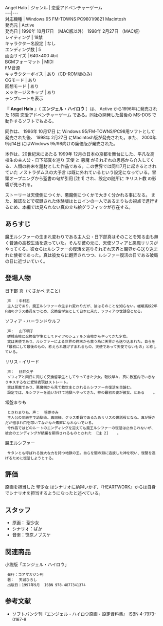 Angel Halo  |  ジャンル  |  恋愛アドベンチャーゲーム   
---|---  
対応機種  |  Windows 95  FM-TOWNS  PC9801/9821  Macintosh   
発売元  |  Active   
発売日  |  1996年  10月17日  （MAC版以外）  1998年  2月27日  （MAC版）   
レイティング  |  18禁   
キャラクター名設定  |  なし   
エンディング数  |  5   
画面サイズ  |  640×400 4bit   
BGMフォーマット  |  MIDI </br> FM音源   
キャラクターボイス  |  あり（CD-ROM版のみ）   
CGモード  |  あり   
回想モード  |  あり   
メッセージスキップ  |  あり   
テンプレートを表示  
  
『 **Angel Halo** 』（ **エンジェル・ハイロウ** ）は、  Active  から1996年に発売された  18禁
恋愛アドベンチャーゲーム  である。同社の開発した最後の  MS-DOS  で動作するソフトでもある。

同作は、  1996年  10月17日      に Windows 95/FM-TOWNS/PC98用ソフトとして発売された後、  1998年
2月27日  にMacintosh版が発売された。また、  2000年  9月14日  にはWindows 95/98向けの廉価版が発売された。

  
本作は、20世紀末にあたる  1999年  12月の日本の京都を舞台にした、平凡な高校生の主人公・日下部真を巡り  天使  と  悪魔
がそれぞれの思惑から介入してくる、人類の終末を題材とした作品である。この世界では同年7月に起きるとされていた  ノストラダムスの大予言
は既に外れているという設定になっている。冒頭オープニングから聖書の句が引用  [注 1]    され、設定の随所に  キリスト教  の影響が見られる。

ストーリーは天使側につくか、悪魔側につくかで大きく分かれる事になる。
また、雑誌などで収録された体験版はヒロインの一人であるまりもの視点で進行するため、本編では見られない真の立ち絵グラフィックが存在する。  

##  あらすじ  

魔王ルシファーの生まれ変わりである主人公・日下部真はそのことを知る由も無く普通の高校生活を送っていた。そんな彼の元に、天使ソフィアと悪魔リリスがやってくる。彼女らはルシファーの復活を巡りそれぞれ天界と魔界から送り込まれた使者であった。真は彼女らに翻弄されつつ、ルシファー復活の日である破局の日に近づいていく。

##  登場人物  

日下部 真（くさかべ まこと）

     声  ：中村忍 
     主人公であり、魔王ルシファーの生まれ変わりだが、彼はそのことを知らない。嵯峨高校2年F組のクラス委員をつとめ、交換留学生として日本に来た、ソフィアの世話役となる。 

ソフィア・ハーランドウルフ

     声：  山下朝子 
     嵯峨高校に交換留学生としてドイツのシュテルン高校からやってきた少女。 
     実は天使であり、ルシファーによる世界の終末から救う為に天界から送り込まれた。自らを「最初にして最後のもの、称えられ蔑げずまれるもの、天使であって天使でないもの」と称している。 

リリス・イリード

     声：  臼井久子 
     ソフィアと同日に同じく交換留学生としてやってきた少女。転校早々、真に教室内でいきなりキスするなど愛情表現はストレート。 
     実は悪魔であり、悪魔側から見て救世主とされるルシファーの復活を目論む。 
     設定では、ルシファーを追いかけて地獄へやってきた、神の最初の妻が彼女、とある    。 

常盤まりも

     ときわまりも、声：  笹原ゆみ 
     主人公の同級生で幼馴染。真同様、クラス委員であるためリリスの世話役となる。真が好きだが憎まれ口を叩いてなかなか素直になれないでいる。 
     今作品ではどのルートのエンディングを迎えても魔王ルシファーの復活は止められないが、彼女のエンディングが続編を期待されるものとされた  [注 2]    。 

魔王ルシファー

     サタンとも呼ばれる強大な力を持つ地獄の王。自らを闇の淵に追放した神を呪い、復讐を遂げるために復活しようとする。 

##  評価  

原画を担当した  聖少女  はシナリオに納得いかず、『HEARTWORK』からは自身でシナリオを担当するようになったと述べている。  

##  スタッフ  

  * 原画：  聖少女 
  * シナリオ：ぱか 
  * 音楽：笹原ノブスケ 

##  関連商品  

小説版「エンジェル・ハイロウ」

     発行：コアマガジン刊 
     著：  天城ひろし 
     出版日：1997年9月  ISBN 978-4877341374 

##  参考文献  

  * ソフトバンク刊『エンジェル・ハイロウ原画・設定資料集』  ISBN 4-7973-0167-8 

